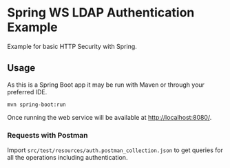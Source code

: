 # Spring WS LDAP Authentication Example

Example for basic HTTP Security with Spring.

## Usage

As this is a Spring Boot app it may be run with Maven or through your preferred IDE.

```
mvn spring-boot:run
```

Once running the web service will be available at [http://localhost:8080/](http://localhost:8080/).

### Requests with Postman

Import `src/test/resources/auth.postman_collection.json` to get queries for all the operations including authentication.
